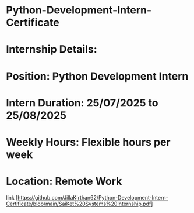 # Python-Development-Intern-Certificate
# Internship Details:
# Position: Python Development Intern
# Intern Duration: 25/07/2025 to 25/08/2025
# Weekly Hours: Flexible hours per week
# Location: Remote Work
link [https://github.com/JillaKirthan62/Python-Development-Intern-Certificate/blob/main/SaiKet%20Systems%20Internship.pdf]

